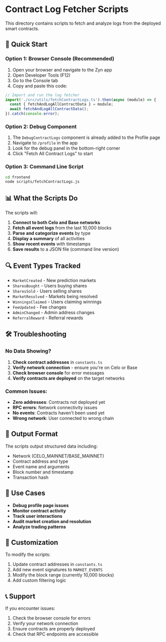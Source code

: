 # Contract Log Fetcher Scripts

This directory contains scripts to fetch and analyze logs from the deployed smart contracts.

## 🚀 Quick Start

### Option 1: Browser Console (Recommended)
1. Open your browser and navigate to the Zyn app
2. Open Developer Tools (F12)
3. Go to the Console tab
4. Copy and paste this code:

```javascript
// Import and run the log fetcher
import('./src/utils/fetchContractLogs.ts').then(async (module) => {
  const { fetchAndLogAllContractData } = module;
  await fetchAndLogAllContractData();
}).catch(console.error);
```

### Option 2: Debug Component
1. The `DebugContractLogs` component is already added to the Profile page
2. Navigate to `/profile` in the app
3. Look for the debug panel in the bottom-right corner
4. Click "Fetch All Contract Logs" to start

### Option 3: Command Line Script
```bash
cd frontend
node scripts/fetchContractLogs.js
```

## 📊 What the Scripts Do

The scripts will:
1. **Connect to both Celo and Base networks**
2. **Fetch all event logs** from the last 10,000 blocks
3. **Parse and categorize events** by type
4. **Display a summary** of all activities
5. **Show recent events** with timestamps
6. **Save results** to a JSON file (command line version)

## 🔍 Event Types Tracked

- `MarketCreated` - New prediction markets
- `SharesBought` - Users buying shares
- `SharesSold` - Users selling shares
- `MarketResolved` - Markets being resolved
- `WinningsClaimed` - Users claiming winnings
- `FeeUpdated` - Fee changes
- `AdminChanged` - Admin address changes
- `ReferralReward` - Referral rewards

## 🛠️ Troubleshooting

### No Data Showing?
1. **Check contract addresses** in `constants.ts`
2. **Verify network connection** - ensure you're on Celo or Base
3. **Check browser console** for error messages
4. **Verify contracts are deployed** on the target networks

### Common Issues:
- **Zero addresses**: Contracts not deployed yet
- **RPC errors**: Network connectivity issues
- **No events**: Contracts haven't been used yet
- **Wrong network**: User connected to wrong chain

## 📝 Output Format

The scripts output structured data including:
- Network (CELO_MAINNET/BASE_MAINNET)
- Contract address and type
- Event name and arguments
- Block number and timestamp
- Transaction hash

## 🎯 Use Cases

- **Debug profile page issues**
- **Monitor contract activity**
- **Track user interactions**
- **Audit market creation and resolution**
- **Analyze trading patterns**

## 🔧 Customization

To modify the scripts:
1. Update contract addresses in `constants.ts`
2. Add new event signatures to `MARKET_EVENTS`
3. Modify the block range (currently 10,000 blocks)
4. Add custom filtering logic

## 📞 Support

If you encounter issues:
1. Check the browser console for errors
2. Verify your network connection
3. Ensure contracts are properly deployed
4. Check that RPC endpoints are accessible
